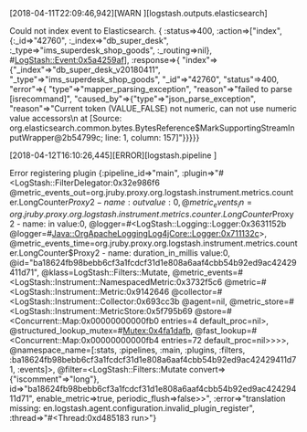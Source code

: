 [2018-04-11T22:09:46,942][WARN ][logstash.outputs.elasticsearch] 


Could not index event to Elasticsearch. 
{
:status=>400, 
:action=>["index", {:_id=>"42760", :_index=>"db_super_desk", :_type=>"ims_superdesk_shop_goods", :_routing=>nil}, #<LogStash::Event:0x5a4259af>], 
:response=>{
"index"=>{"_index"=>"db_super_desk_v20180411", "_type"=>"ims_superdesk_shop_goods", "_id"=>"42760", "status"=>400, 
"error"=>{
"type"=>"mapper_parsing_exception", 
"reason"=>"failed to parse [isrecommand]", 
"caused_by"=>{"type"=>"json_parse_exception", 
"reason"=>"Current token (VALUE_FALSE) not numeric, can not use numeric value accessors\n at [Source: org.elasticsearch.common.bytes.BytesReference$MarkSupportingStreamInputWrapper@2b54799c; line: 1, column: 157]"}}}}}




[2018-04-12T16:10:26,445][ERROR][logstash.pipeline        ] 

Error registering plugin {:pipeline_id=>"main", :plugin=>"#<LogStash::FilterDelegator:0x32e986f6 @metric_events_out=org.jruby.proxy.org.logstash.instrument.metrics.counter.LongCounter$Proxy2 -  name: out value:0, @metric_events_in=org.jruby.proxy.org.logstash.instrument.metrics.counter.LongCounter$Proxy2 -  name: in value:0, @logger=#<LogStash::Logging::Logger:0x3631152b @logger=#<Java::OrgApacheLoggingLog4jCore::Logger:0x711132c>>, @metric_events_time=org.jruby.proxy.org.logstash.instrument.metrics.counter.LongCounter$Proxy2 -  name: duration_in_millis value:0, @id=\"ba18624fb98bebb6cf3a1fcdcf31d1e808a6aaf4cbb54b92ed9ac42429411d71\", @klass=LogStash::Filters::Mutate, @metric_events=#<LogStash::Instrument::NamespacedMetric:0x3732f5c6 @metric=#<LogStash::Instrument::Metric:0x9142646 @collector=#<LogStash::Instrument::Collector:0x693cc3b @agent=nil, @metric_store=#<LogStash::Instrument::MetricStore:0x5f795b69 @store=#<Concurrent::Map:0x00000000000fb0 entries=4 default_proc=nil>, @structured_lookup_mutex=#<Mutex:0x4fa1dafb>, @fast_lookup=#<Concurrent::Map:0x00000000000fb4 entries=72 default_proc=nil>>>>, @namespace_name=[:stats, :pipelines, :main, :plugins, :filters, :ba18624fb98bebb6cf3a1fcdcf31d1e808a6aaf4cbb54b92ed9ac42429411d71, :events]>, @filter=<LogStash::Filters::Mutate convert=>{\"iscomment\"=>\"long\"}, id=>\"ba18624fb98bebb6cf3a1fcdcf31d1e808a6aaf4cbb54b92ed9ac42429411d71\", enable_metric=>true, periodic_flush=>false>>", :error=>"translation missing: en.logstash.agent.configuration.invalid_plugin_register", :thread=>"#<Thread:0xd485183 run>"}
